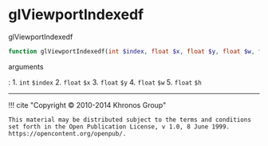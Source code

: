 # glViewportIndexedf
glViewportIndexedf

```php
function glViewportIndexedf(int $index, float $x, float $y, float $w, float $h) : void
```

arguments

:    1. `int` `$index` 
    2. `float` `$x` 
    3. `float` `$y` 
    4. `float` `$w` 
    5. `float` `$h` 

---
     

!!! cite "Copyright © 2010-2014 Khronos Group"

    This material may be distributed subject to the terms and conditions set forth in the Open Publication License, v 1.0, 8 June 1999. https://opencontent.org/openpub/.